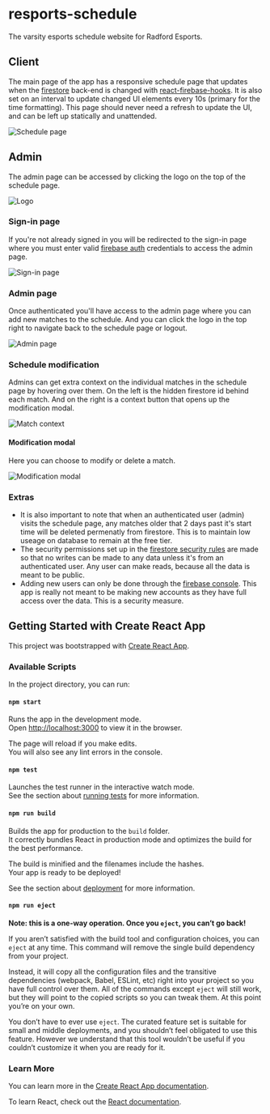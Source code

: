 # resports-schedule

The varsity esports schedule website for Radford Esports.

## Client

The main page of the app has a responsive schedule page that updates when the [firestore](https://firebase.google.com/docs/firestore) back-end is changed with [react-firebase-hooks](https://github.com/CSFrequency/react-firebase-hooks/blob/master/firestore/README.md). It is also set on an interval to update changed UI elements every 10s (primary for the time formatting). This page should never need a refresh to update the UI, and can be left up statically and unattended.

![Schedule page](https://i.imgur.com/0pdAly1.png)

## Admin

The admin page can be accessed by clicking the logo on the top of the schedule page.

![Logo](https://i.imgur.com/QoiJq5g.png)

### Sign-in page

If you're not already signed in you will be redirected to the sign-in page where you must enter valid [firebase auth](https://firebase.google.com/docs/auth) credentials to access the admin page.

![Sign-in page](https://i.imgur.com/oPsfHON.png)

### Admin page

Once authenticated you'll have access to the admin page where you can add new matches to the schedule. And you can click the logo in the top right to navigate back to the schedule page or logout.

![Admin page](https://i.imgur.com/wXXQBLK.png)

### Schedule modification

Admins can get extra context on the individual matches in the schedule page by hovering over them. On the left is the hidden firestore id behind each match. And on the right is a context button that opens up the modification modal.

![Match context](https://i.imgur.com/6siKkPq.png)

#### Modification modal

Here you can choose to modify or delete a match.

![Modification modal](https://i.imgur.com/flIkwDX.png)

### Extras

- It is also important to note that when an authenticated user (admin) visits the schedule page, any matches older that 2 days past it's start time will be deleted permenatly from firestore. This is to maintain low useage on database to remain at the free tier.
- The security permissions set up in the [firestore security rules](https://firebase.google.com/docs/firestore/security/rules-structure) are made so that no writes can be made to any data unless it's from an authenticated user. Any user can make reads, because all the data is meant to be public.
- Adding new users can only be done through the [firebase console](https://console.firebase.google.com/). This app is really not meant to be making new accounts as they have full access over the data. This is a security measure. 

## Getting Started with Create React App

This project was bootstrapped with [Create React App](https://github.com/facebook/create-react-app).

### Available Scripts

In the project directory, you can run:

#### `npm start`

Runs the app in the development mode.\
Open [http://localhost:3000](http://localhost:3000) to view it in the browser.

The page will reload if you make edits.\
You will also see any lint errors in the console.

#### `npm test`

Launches the test runner in the interactive watch mode.\
See the section about [running tests](https://facebook.github.io/create-react-app/docs/running-tests) for more information.

#### `npm run build`

Builds the app for production to the `build` folder.\
It correctly bundles React in production mode and optimizes the build for the best performance.

The build is minified and the filenames include the hashes.\
Your app is ready to be deployed!

See the section about [deployment](https://facebook.github.io/create-react-app/docs/deployment) for more information.

#### `npm run eject`

**Note: this is a one-way operation. Once you `eject`, you can’t go back!**

If you aren’t satisfied with the build tool and configuration choices, you can `eject` at any time. This command will remove the single build dependency from your project.

Instead, it will copy all the configuration files and the transitive dependencies (webpack, Babel, ESLint, etc) right into your project so you have full control over them. All of the commands except `eject` will still work, but they will point to the copied scripts so you can tweak them. At this point you’re on your own.

You don’t have to ever use `eject`. The curated feature set is suitable for small and middle deployments, and you shouldn’t feel obligated to use this feature. However we understand that this tool wouldn’t be useful if you couldn’t customize it when you are ready for it.

### Learn More

You can learn more in the [Create React App documentation](https://facebook.github.io/create-react-app/docs/getting-started).

To learn React, check out the [React documentation](https://reactjs.org/).
